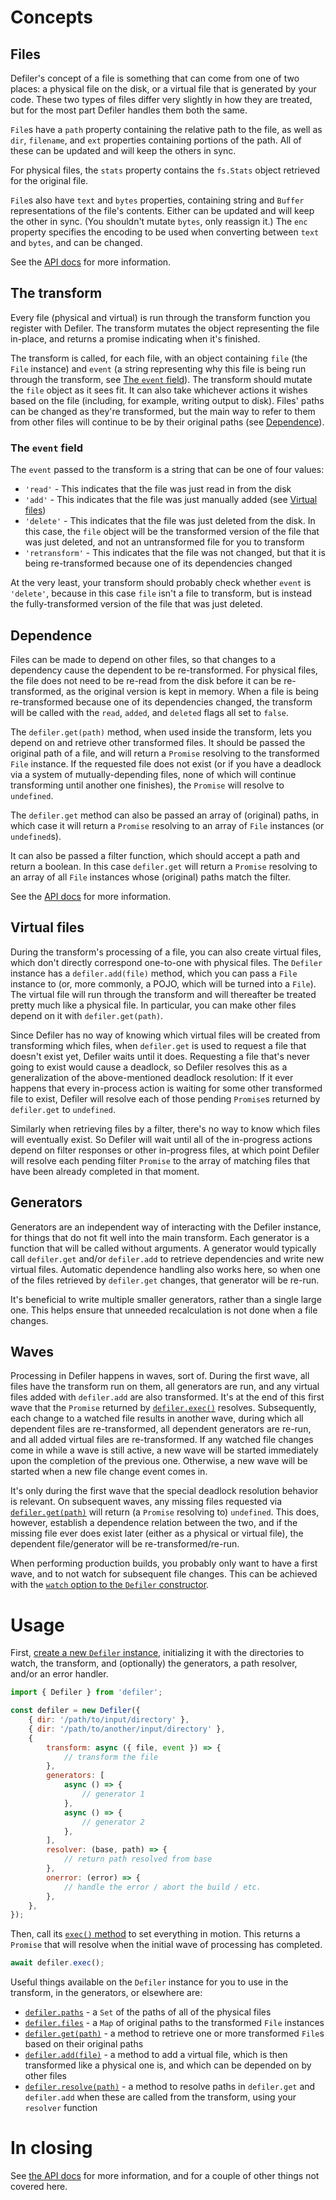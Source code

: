 # Concepts

## Files

Defiler's concept of a file is something that can come from one of two places: a physical file on the disk, or a virtual file that is generated by your code. These two types of files differ very slightly in how they are treated, but for the most part Defiler handles them both the same.

`File`s have a `path` property containing the relative path to the file, as well as `dir`, `filename`, and `ext` properties containing portions of the path. All of these can be updated and will keep the others in sync.

For physical files, the `stats` property contains the `fs.Stats` object retrieved for the original file.

`File`s also have `text` and `bytes` properties, containing string and `Buffer` representations of the file's contents. Either can be updated and will keep the other in sync. (You shouldn't mutate `bytes`, only reassign it.) The `enc` property specifies the encoding to be used when converting between `text` and `bytes`, and can be changed.

See the [API docs](API.md#file) for more information.

## The transform

Every file (physical and virtual) is run through the transform function you register with Defiler. The transform mutates the object representing the file in-place, and returns a promise indicating when it's finished.

The transform is called, for each file, with an object containing `file` (the `File` instance) and `event` (a string representing why this file is being run through the transform, see [The `event` field](#the-event-field)). The transform should mutate the `file` object as it sees fit. It can also take whichever actions it wishes based on the file (including, for example, writing output to disk). Files' paths can be changed as they're transformed, but the main way to refer to them from other files will continue to be by their original paths (see [Dependence](#dependence)).

### The `event` field

The `event` passed to the transform is a string that can be one of four values:

- `'read'` - This indicates that the file was just read in from the disk
- `'add'` - This indicates that the file was just manually added (see [Virtual files](#virtual-files))
- `'delete'` - This indicates that the file was just deleted from the disk. In this case, the `file` object will be the transformed version of the file that was just deleted, and not an untransformed file for you to transform
- `'retransform'` - This indicates that the file was not changed, but that it is being re-transformed because one of its dependencies changed

At the very least, your transform should probably check whether `event` is `'delete'`, because in this case `file` isn't a file to transform, but is instead the fully-transformed version of the file that was just deleted.

## Dependence

Files can be made to depend on other files, so that changes to a dependency cause the dependent to be re-transformed. For physical files, the file does not need to be re-read from the disk before it can be re-transformed, as the original version is kept in memory. When a file is being re-transformed because one of its dependencies changed, the transform will be called with the `read`, `added`, and `deleted` flags all set to `false`.

The `defiler.get(path)` method, when used inside the transform, lets you depend on and retrieve other transformed files. It should be passed the original path of a file, and will return a `Promise` resolving to the transformed `File` instance. If the requested file does not exist (or if you have a deadlock via a system of mutually-depending files, none of which will continue transforming until another one finishes), the `Promise` will resolve to `undefined`.

The `defiler.get` method can also be passed an array of (original) paths, in which case it will return a `Promise` resolving to an array of `File` instances (or `undefined`s).

It can also be passed a filter function, which should accept a path and return a boolean. In this case `defiler.get` will return a `Promise` resolving to an array of all `File` instances whose (original) paths match the filter.

See the [API docs](API.md#getpath) for more information.

## Virtual files

During the transform's processing of a file, you can also create virtual files, which don't directly correspond one-to-one with physical files. The `Defiler` instance has a `defiler.add(file)` method, which you can pass a `File` instance to (or, more commonly, a POJO, which will be turned into a `File`). The virtual file will run through the transform and will thereafter be treated pretty much like a physical file. In particular, you can make other files depend on it with `defiler.get(path)`.

Since Defiler has no way of knowing which virtual files will be created from transforming which files, when `defiler.get` is used to request a file that doesn't exist yet, Defiler waits until it does. Requesting a file that's never going to exist would cause a deadlock, so Defiler resolves this as a generalization of the above-mentioned deadlock resolution: If it ever happens that every in-process action is waiting for some other transformed file to exist, Defiler will resolve each of those pending `Promise`s returned by `defiler.get` to `undefined`.

Similarly when retrieving files by a filter, there's no way to know which files will eventually exist. So Defiler will wait until all of the in-progress actions depend on filter responses or other in-progress files, at which point Defiler will resolve each pending filter `Promise` to the array of matching files that have been already completed in that moment.

## Generators

Generators are an independent way of interacting with the Defiler instance, for things that do not fit well into the main transform. Each generator is a function that will be called without arguments. A generator would typically call `defiler.get` and/or `defiler.add` to retrieve dependencies and write new virtual files. Automatic dependence handling also works here, so when one of the files retrieved by `defiler.get` changes, that generator will be re-run.

It's beneficial to write multiple smaller generators, rather than a single large one. This helps ensure that unneeded recalculation is not done when a file changes.

## Waves

Processing in Defiler happens in waves, sort of. During the first wave, all files have the transform run on them, all generators are run, and any virtual files added with `defiler.add` are also transformed. It's at the end of this first wave that the `Promise` returned by [`defiler.exec()`](API.md#exec) resolves. Subsequently, each change to a watched file results in another wave, during which all dependent files are re-transformed, all dependent generators are re-run, and all added virtual files are re-transformed. If any watched file changes come in while a wave is still active, a new wave will be started immediately upon the completion of the previous one. Otherwise, a new wave will be started when a new file change event comes in.

It's only during the first wave that the special deadlock resolution behavior is relevant. On subsequent waves, any missing files requested via [`defiler.get(path)`](API.md#getpath) will return (a `Promise` resolving to) `undefined`. This does, however, establish a dependence relation between the two, and if the missing file ever does exist later (either as a physical or virtual file), the dependent file/generator will be re-transformed/re-run.

When performing production builds, you probably only want to have a first wave, and to not watch for subsequent file changes. This can be achieved with the [`watch` option to the `Defiler` constructor](API.md#defiler).

# Usage

First, [create a new `Defiler` instance](API.md#defiler), initializing it with the directories to watch, the transform, and (optionally) the generators, a path resolver, and/or an error handler.

```javascript
import { Defiler } from 'defiler';

const defiler = new Defiler({
	{ dir: '/path/to/input/directory' },
	{ dir: '/path/to/another/input/directory' },
	{
		transform: async ({ file, event }) => {
			// transform the file
		},
		generators: [
			async () => {
				// generator 1
			},
			async () => {
				// generator 2
			},
		],
		resolver: (base, path) => {
			// return path resolved from base
		},
		onerror: (error) => {
			// handle the error / abort the build / etc.
		},
	},
});
```

Then, call its [`exec()` method](API.md#exec) to set everything in motion. This returns a `Promise` that will resolve when the initial wave of processing has completed.

```javascript
await defiler.exec();
```

Useful things available on the `Defiler` instance for you to use in the transform, in the generators, or elsewhere are:

- [`defiler.paths`](API.md#paths) - a `Set` of the paths of all of the physical files
- [`defiler.files`](API.md#files) - a `Map` of original paths to the transformed `File` instances
- [`defiler.get(path)`](API.md#getpath) - a method to retrieve one or more transformed `File`s based on their original paths
- [`defiler.add(file)`](API.md#addfile) - a method to add a virtual file, which is then transformed like a physical one is, and which can be depended on by other files
- [`defiler.resolve(path)`](API.md#resolvepath) - a method to resolve paths in `defiler.get` and `defiler.add` when these are called from the transform, using your `resolver` function

# In closing

See [the API docs](API.md#readme) for more information, and for a couple of other things not covered here.

